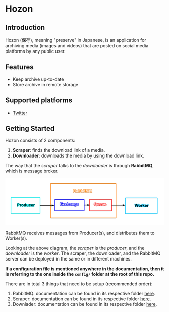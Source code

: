# Hozon

## Introduction

Hozon (保存), meaning "preserve" in Japanese, is an application for archiving media (images and videos) that are posted on social media platforms by any public user.

## Features

- Keep archive up-to-date
- Store archive in remote storage

## Supported platforms

- [Twitter](#twitter)

## Getting Started

Hozon consists of 2 components:

1. **Scraper**: finds the download link of a media.
2. **Downloader**: downloads the media by using the download link.

The way that the *scraper* talks to the *downloader* is through **RabbitMQ**, which is message broker.

![](diagram.png)

RabbitMQ receives messages from Producer(s), and distributes them to Worker(s).

Looking at the above diagram, the *scraper* is the *producer*, and the *downloader* is the *worker*. The scraper, the downloader, and the RabbitMQ server can be deployed in the same or in different machines.

**If a configuration file is mentioned anywhere in the documentation, then it is referring to the one inside the `config/` folder at the root of this repo.**

There are in total 3 things that need to be setup (recommended order):

1. RabbitMQ: documentation can be found in its respective folder [here](src/rabbitmq/README.md).
2. Scraper: documentation can be found in its respective folder [here](src/scraper/README.md).
3. Downlader: documentation can be found in its respective folder [here](src/downloader/README.md).
